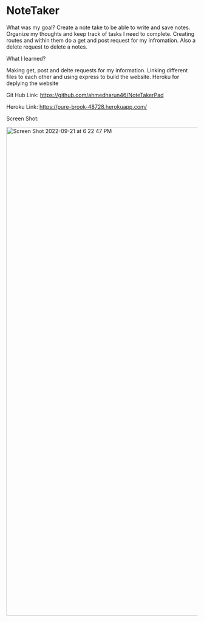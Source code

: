 # NoteTaker

What was my goal?
Create a note take to be able to write and save notes.
Organize my thoughts and keep track of tasks I need to complete. 
Creating routes and within them do a get and post request for my infromation. 
Also a delete request to delete a notes.

What I learned?

Making get, post and delte requests for my information. 
Linking different files to each other and using express to build the website.
Heroku for deplying the website 

Git Hub Link: https://github.com/ahmedharun46/NoteTakerPad

Heroku Link: https://pure-brook-48728.herokuapp.com/



Screen Shot:

<img width="1287" alt="Screen Shot 2022-09-21 at 6 22 47 PM" src="https://user-images.githubusercontent.com/106023206/191627013-8ab604e4-a8b5-4374-9112-9c7f7a3a1771.png">


